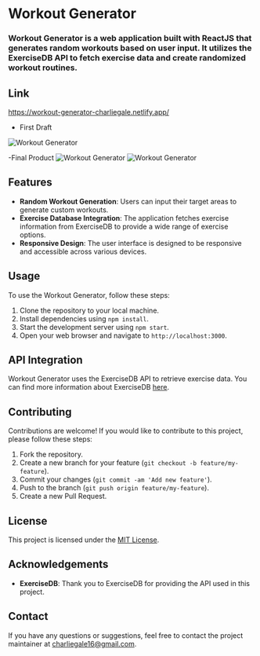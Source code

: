 # Workout Generator

### Workout Generator is a web application built with ReactJS that generates random workouts based on user input. It utilizes the ExerciseDB API to fetch exercise data and create randomized workout routines.

## Link

https://workout-generator-charliegale.netlify.app/

- First Draft 

![Workout Generator](https://i.imgur.com/iSKPFbh.png)

-Final Product
![Workout Generator](https://i.imgur.com/qliul2c.png)
![Workout Generator](https://i.imgur.com/D82M4VB.png)


## Features

- **Random Workout Generation**: Users can input their target areas to generate custom workouts.
- **Exercise Database Integration**: The application fetches exercise information from ExerciseDB to provide a wide range of exercise options.
- **Responsive Design**: The user interface is designed to be responsive and accessible across various devices.

## Usage

To use the Workout Generator, follow these steps:

1. Clone the repository to your local machine.
2. Install dependencies using `npm install`.
3. Start the development server using `npm start`.
4. Open your web browser and navigate to `http://localhost:3000`.

## API Integration

Workout Generator uses the ExerciseDB API to retrieve exercise data. You can find more information about ExerciseDB [here](https://rapidapi.com/justin-WFnsXH_t6/api/exercisedb/details).

## Contributing

Contributions are welcome! If you would like to contribute to this project, please follow these steps:

1. Fork the repository.
2. Create a new branch for your feature (`git checkout -b feature/my-feature`).
3. Commit your changes (`git commit -am 'Add new feature'`).
4. Push to the branch (`git push origin feature/my-feature`).
5. Create a new Pull Request.

## License

This project is licensed under the [MIT License](LICENSE).

## Acknowledgements

- **ExerciseDB**: Thank you to ExerciseDB for providing the API used in this project.

## Contact

If you have any questions or suggestions, feel free to contact the project maintainer at [charliegale16@gmail.com](mailto:charliegale16@gmail.com).
